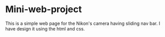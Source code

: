 # Mini-web-project
This is a simple web page for the Nikon's camera having sliding nav bar.
I have design it using the html and css.

